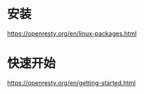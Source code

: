 # 安装

https://openresty.org/en/linux-packages.html

# 快速开始

https://openresty.org/en/getting-started.html
